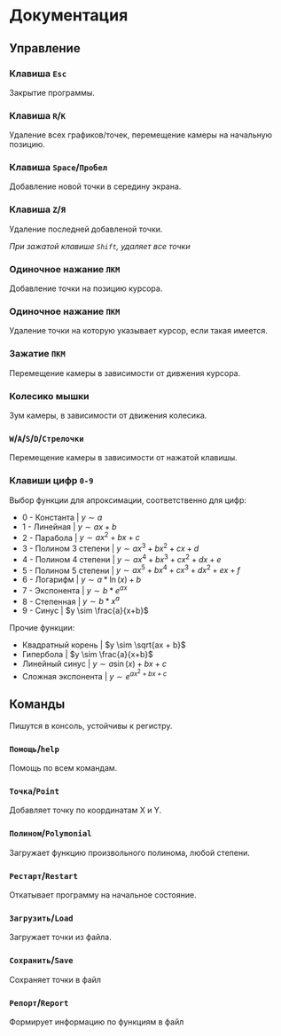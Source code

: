 # Документация

## Управление

### Клавиша `Esc`

Закрытие программы. 

### Клавиша `R`/`К`

Удаление всех графиков/точек, перемещение камеры на начальную позицию.

### Клавиша `Space`/`Пробел`

Добавление новой точки в середину экрана.

### Клавиша `Z`/`Я`

Удаление последней добавленой точки.

*При зажатой клавише `Shift`, удаляет все точки*

### Одиночное нажание `ЛКМ`

Добавление точки на позицию курсора.

### Одиночное нажание `ПКМ`

Удаление точки на которую указывает курсор, если такая имеется.

### Зажатие `ПКМ`

Перемещение камеры в зависимости от дивжения курсора.

### Колесико мышки

Зум камеры, в зависимости от движения колесика.

### `W`/`A`/`S`/`D`/`Стрелочки`

Перемещение камеры в зависимости от нажатой клавишы.

### Клавиши цифр `0-9` 

Выбор функции для апроксимации, соответственно для цифр:
 - 0 - Константа | $y \sim a$
 - 1 - Линейная | $y \sim ax + b$
 - 2 - Парабола | $y \sim ax^2 + bx + c$
 - 3 - Полином 3 степени | $y \sim ax^3 + bx^2 + cx + d$
 - 4 - Полином 4 степени | $y \sim ax^4 + bx^3 + cx^2 + dx + e$
 - 5 - Полином 5 степени | $y \sim ax^5 + bx^4 + cx^3 + dx^2 + ex + f$
 - 6 - Логарифм | $y \sim a*\ln(x) + b$
 - 7 - Экспонента | $y \sim b * e^{ax}$
 - 8 - Степенная | $y \sim b * x^a$
 - 9 - Синус | $y \sim \frac{a}{x+b}$

 Прочие функции:
 - Квадратный корень | $y \sim \sqrt{ax + b}$
 - Гипербола | $y \sim \frac{a}{x+b}$
 - Линейный синус | $y \sim a \sin(x) + bx + c$
 - Сложная экспонента | $y \sim e^{ax^2 + bx + c}$


## Команды

Пишутся в консоль, устойчивы к регистру.

### `Помощь`/`help`

Помощь по всем командам.

### `Точка`/`Point`

Добавляет точку по координатам X и Y.

### `Полином`/`Polymonial`

Загружает функцию произвольного полинома, любой степени.

### `Рестарт`/`Restart`

Откатывает программу на начальное состояние.

### `Загрузить`/`Load`

Загружает точки из файла.

### `Сохранить`/`Save`

Сохраняет точки в файл

### `Репорт`/`Report`

Формирует информацию по функциям в файл